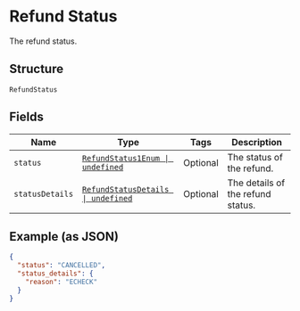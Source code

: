
# Refund Status

The refund status.

## Structure

`RefundStatus`

## Fields

| Name | Type | Tags | Description |
|  --- | --- | --- | --- |
| `status` | [`RefundStatus1Enum \| undefined`](../../doc/models/refund-status-1-enum.md) | Optional | The status of the refund. |
| `statusDetails` | [`RefundStatusDetails \| undefined`](../../doc/models/refund-status-details.md) | Optional | The details of the refund status. |

## Example (as JSON)

```json
{
  "status": "CANCELLED",
  "status_details": {
    "reason": "ECHECK"
  }
}
```

